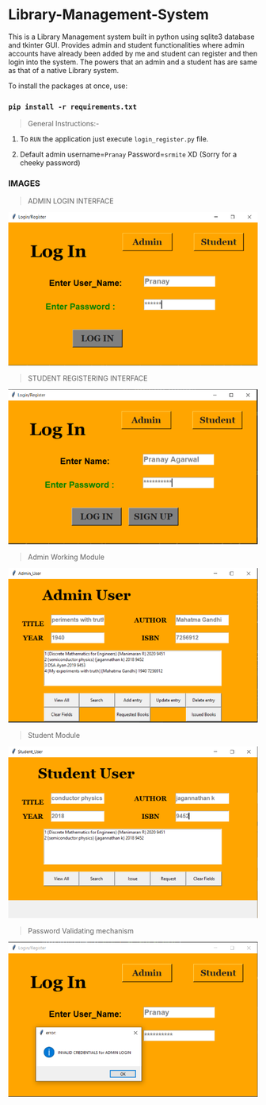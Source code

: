 # Library-Management-System
This is a Library Management system built in python using sqlite3 database and tkinter GUI. Provides admin and student functionalities where admin accounts have already been added by me and student can register and then login into the system. The powers that an admin and a student has are same as that of a native Library system.

To install the packages at once, use:
### `pip install -r requirements.txt`

>General Instructions:-

1) To `RUN` the application just execute `login_register.py` file.

2) Default admin username=`Pranay` Password=`srmite` XD (Sorry for a cheeky password)

### IMAGES

>ADMIN LOGIN INTERFACE

![](Screenshots/admin_login.PNG)

>STUDENT REGISTERING INTERFACE

![](Screenshots/student_login.PNG)

>Admin Working Module

![](Screenshots/admin_interfaces.PNG)

>Student Module

![](Screenshots/student_interface.PNG)

>Password Validating mechanism

![](Screenshots/password_checker.PNG)


